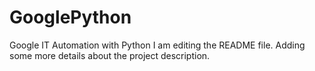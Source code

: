 # GooglePython
Google IT Automation with Python
I am editing the README file. Adding some more details about the project description.
